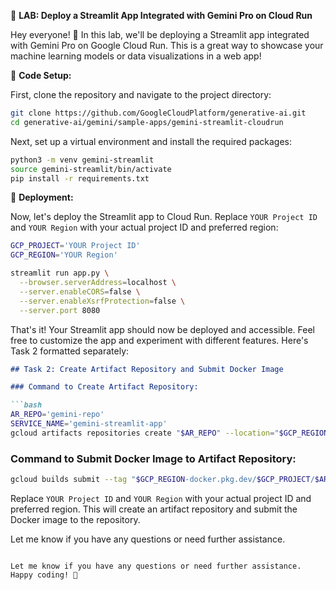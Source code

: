 
🚀 **LAB: Deploy a Streamlit App Integrated with Gemini Pro on Cloud Run**

Hey everyone! 👋 In this lab, we'll be deploying a Streamlit app integrated with Gemini Pro on Google Cloud Run. This is a great way to showcase your machine learning models or data visualizations in a web app!

🔧 **Code Setup:**

First, clone the repository and navigate to the project directory:

```bash
git clone https://github.com/GoogleCloudPlatform/generative-ai.git
cd generative-ai/gemini/sample-apps/gemini-streamlit-cloudrun
```

Next, set up a virtual environment and install the required packages:

```bash
python3 -m venv gemini-streamlit
source gemini-streamlit/bin/activate
pip install -r requirements.txt
```

🚀 **Deployment:**

Now, let's deploy the Streamlit app to Cloud Run. Replace `YOUR Project ID` and `YOUR Region` with your actual project ID and preferred region:

```bash
GCP_PROJECT='YOUR Project ID'
GCP_REGION='YOUR Region'

streamlit run app.py \
  --browser.serverAddress=localhost \
  --server.enableCORS=false \
  --server.enableXsrfProtection=false \
  --server.port 8080
```

That's it! Your Streamlit app should now be deployed and accessible. Feel free to customize the app and experiment with different features.
Here's Task 2 formatted separately:

```markdown
## Task 2: Create Artifact Repository and Submit Docker Image

### Command to Create Artifact Repository:

```bash
AR_REPO='gemini-repo'
SERVICE_NAME='gemini-streamlit-app' 
gcloud artifacts repositories create "$AR_REPO" --location="$GCP_REGION" --repository-format=Docker
```

### Command to Submit Docker Image to Artifact Repository:

```bash
gcloud builds submit --tag "$GCP_REGION-docker.pkg.dev/$GCP_PROJECT/$AR_REPO/$SERVICE_NAME"
```

Replace `YOUR Project ID` and `YOUR Region` with your actual project ID and preferred region. This will create an artifact repository and submit the Docker image to the repository.

Let me know if you have any questions or need further assistance.
```

Let me know if you have any questions or need further assistance. Happy coding! 🚀


